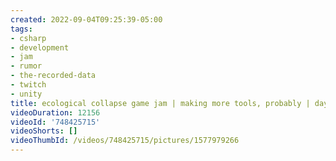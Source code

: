 ```yaml
---
created: 2022-09-04T09:25:39-05:00
tags:
- csharp
- development
- jam
- rumor
- the-recorded-data
- twitch
- unity
title: ecological collapse game jam | making more tools, probably | day 3
videoDuration: 12156
videoId: '748425715'
videoShorts: []
videoThumbId: /videos/748425715/pictures/1577979266
---
```

